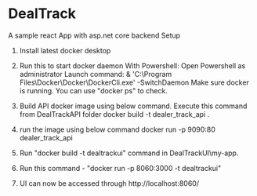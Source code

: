 # DealTrack
A sample react App with asp.net core backend
Setup
1. Install latest docker desktop
2. Run this to start docker daemon
With Powershell:
	Open Powershell as administrator
	Launch command: & 'C:\Program Files\Docker\Docker\DockerCli.exe' -SwitchDaemon
Make sure docker is running. You can use "docker ps" to check.

3. Build API docker image using below command. Execute this command from DealTrackAPI folder
	docker build -t dealer_track_api .

4. run the image using below command
	docker run -p 9090:80 dealer_track_api

5. Run "docker build -t dealtrackui" command in DealTrackUI\my-app.

6. Run this command - "docker run -p 8060:3000 -t dealtrackui"

7. UI can now be accessed through http://localhost:8060/

